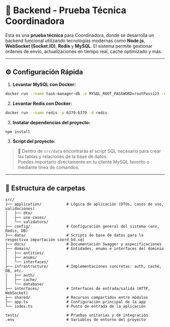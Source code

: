 
# 🚚 Backend - Prueba Técnica Coordinadora

Esta es una **prueba técnica** para Coordinadora, donde se desarrolla un backend funcional utilizando tecnologías modernas como **Node.js**, **WebSocket (Socket.IO)**, **Redis** y **MySQL**. El sistema permite gestionar órdenes de envío, actualizaciones en tiempo real, caché optimizado y más.

---

## ⚙️ Configuración Rápida

1. **Levantar MySQL con Docker:**
```bash
docker run --name task-manager-db -e MYSQL_ROOT_PASSWORD=rootPass123 -e MYSQL_DATABASE=task_manager -e MYSQL_USER=task_user -e MYSQL_PASSWORD=taskPass456 -p 3306:3306 -d mysql:8.0
```

2. **Levantar Redis con Docker:**
```bash
docker run --name redis -p 6379:6379 -d redis
```

3. **Instalar dependencias del proyecto:**
```bash
npm install
```


3. **Script del proyecto:**

> 📁 Dentro de `src/data` encontrarás el script SQL necesario para crear las tablas y relaciones de la base de datos.  
> Puedes importarlo directamente en tu cliente MySQL favorito o mediante línea de comandos.
---


## 📁 Estructura de carpetas

```
src/
├── application/           # Lógica de aplicación (DTOs, casos de uso, validaciones)
│   ├── dto/
│   ├── use-cases/
│   └── validators/
├── config/                # Configuración general del sistema (env, Redis, DB)
├── data/                  # Scripts de base de datos para la respectiva importación coord_bd.sql
├── docs/                  # Documentación Swagger y especificaciones
├── domain/                # Entidades, enums e interfaces del dominio
│   ├── entities/
│   ├── enums/
│   └── interfaces/
├── infrastructure/        # Implementaciones concretas: auth, caché, DB, etc.
│   ├── auth/
│   ├── cache/
│   └── database/
├── interfaces/            # Interfaces de entrada/salida (HTTP, WebSocket)
├── shared/                # Recursos compartidos entre módulos
├── app.ts                 # Configuración principal de la app
└── index.ts               # Punto de entrada de la aplicación

tests/                     # Pruebas unitarias y de integración
.env                       # Variables de entorno del proyecto
```
